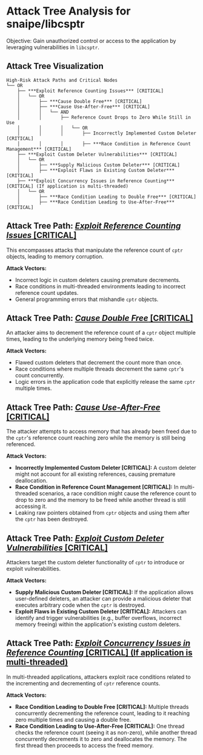 # Attack Tree Analysis for snaipe/libcsptr

Objective: Gain unauthorized control or access to the application by leveraging vulnerabilities in `libcsptr`.

## Attack Tree Visualization

```
High-Risk Attack Paths and Critical Nodes
└── OR
    ├── ***Exploit Reference Counting Issues*** [CRITICAL]
    │   └── OR
    │       ├── ***Cause Double Free*** [CRITICAL]
    │       ├── ***Cause Use-After-Free*** [CRITICAL]
    │       │   └── AND
    │       │       ├── Reference Count Drops to Zero While Still in Use
    │       │       │   └── OR
    │       │       │       ├── Incorrectly Implemented Custom Deleter [CRITICAL]
    │       │       │       ├── ***Race Condition in Reference Count Management*** [CRITICAL]
    ├── ***Exploit Custom Deleter Vulnerabilities*** [CRITICAL]
    │   └── OR
    │       ├── ***Supply Malicious Custom Deleter*** [CRITICAL]
    │       ├── ***Exploit Flaws in Existing Custom Deleter*** [CRITICAL]
    ├── ***Exploit Concurrency Issues in Reference Counting*** [CRITICAL] (If application is multi-threaded)
    │   └── OR
    │       ├── ***Race Condition Leading to Double Free*** [CRITICAL]
    │       ├── ***Race Condition Leading to Use-After-Free*** [CRITICAL]
```


## Attack Tree Path: [***Exploit Reference Counting Issues*** [CRITICAL]](./attack_tree_paths/exploit_reference_counting_issues__critical_.md)

This encompasses attacks that manipulate the reference count of `cptr` objects, leading to memory corruption.

**Attack Vectors:**
*   Incorrect logic in custom deleters causing premature decrements.
*   Race conditions in multi-threaded environments leading to incorrect reference count updates.
*   General programming errors that mishandle `cptr` objects.

## Attack Tree Path: [***Cause Double Free*** [CRITICAL]](./attack_tree_paths/cause_double_free__critical_.md)

An attacker aims to decrement the reference count of a `cptr` object multiple times, leading to the underlying memory being freed twice.

**Attack Vectors:**
*   Flawed custom deleters that decrement the count more than once.
*   Race conditions where multiple threads decrement the same `cptr`'s count concurrently.
*   Logic errors in the application code that explicitly release the same `cptr` multiple times.

## Attack Tree Path: [***Cause Use-After-Free*** [CRITICAL]](./attack_tree_paths/cause_use-after-free__critical_.md)

The attacker attempts to access memory that has already been freed due to the `cptr`'s reference count reaching zero while the memory is still being referenced.

**Attack Vectors:**
*   **Incorrectly Implemented Custom Deleter [CRITICAL]:** A custom deleter might not account for all existing references, causing premature deallocation.
*   **Race Condition in Reference Count Management [CRITICAL]:** In multi-threaded scenarios, a race condition might cause the reference count to drop to zero and the memory to be freed while another thread is still accessing it.
*   Leaking raw pointers obtained from `cptr` objects and using them after the `cptr` has been destroyed.

## Attack Tree Path: [***Exploit Custom Deleter Vulnerabilities*** [CRITICAL]](./attack_tree_paths/exploit_custom_deleter_vulnerabilities__critical_.md)

Attackers target the custom deleter functionality of `cptr` to introduce or exploit vulnerabilities.

**Attack Vectors:**
*   **Supply Malicious Custom Deleter [CRITICAL]:** If the application allows user-defined deleters, an attacker can provide a malicious deleter that executes arbitrary code when the `cptr` is destroyed.
*   **Exploit Flaws in Existing Custom Deleter [CRITICAL]:** Attackers can identify and trigger vulnerabilities (e.g., buffer overflows, incorrect memory freeing) within the application's existing custom deleters.

## Attack Tree Path: [***Exploit Concurrency Issues in Reference Counting*** [CRITICAL] (If application is multi-threaded)](./attack_tree_paths/exploit_concurrency_issues_in_reference_counting__critical___if_application_is_multi-threaded_.md)

In multi-threaded applications, attackers exploit race conditions related to the incrementing and decrementing of `cptr` reference counts.

**Attack Vectors:**
*   **Race Condition Leading to Double Free [CRITICAL]:** Multiple threads concurrently decrementing the reference count, leading to it reaching zero multiple times and causing a double free.
*   **Race Condition Leading to Use-After-Free [CRITICAL]:** One thread checks the reference count (seeing it as non-zero), while another thread concurrently decrements it to zero and deallocates the memory. The first thread then proceeds to access the freed memory.

